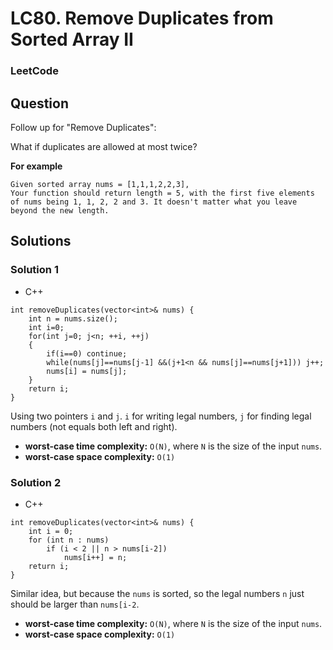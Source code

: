 # LC80. Remove Duplicates from Sorted Array II

### LeetCode

## Question

Follow up for "Remove Duplicates":

What if duplicates are allowed at most twice?

**For example**
```
Given sorted array nums = [1,1,1,2,2,3],
Your function should return length = 5, with the first five elements of nums being 1, 1, 2, 2 and 3. It doesn't matter what you leave beyond the new length.
```

## Solutions

### Solution 1

* C++
```
int removeDuplicates(vector<int>& nums) {
    int n = nums.size();
    int i=0;
    for(int j=0; j<n; ++i, ++j)
    {
        if(i==0) continue;
        while(nums[j]==nums[j-1] &&(j+1<n && nums[j]==nums[j+1])) j++;
        nums[i] = nums[j];
    }
    return i;
}
```

Using two pointers `i` and `j`. `i` for writing legal numbers, `j` for finding legal numbers (not equals both left and right).

* **worst-case time complexity:** `O(N)`, where `N` is the size of the input `nums`.
* **worst-case space complexity:** `O(1)`

### Solution 2

* C++
```
int removeDuplicates(vector<int>& nums) {
    int i = 0;
    for (int n : nums)
        if (i < 2 || n > nums[i-2])
            nums[i++] = n;
    return i;
}
```

Similar idea, but because the `nums` is sorted, so the legal numbers `n` just should be larger than `nums[i-2`. 

* **worst-case time complexity:** `O(N)`, where `N` is the size of the input `nums`.
* **worst-case space complexity:** `O(1)`
